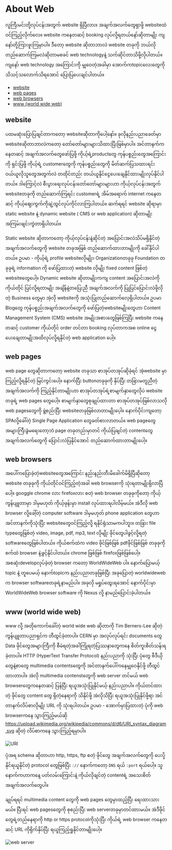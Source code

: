 # About Web

လူကြီးမင်းတို့လုပ်ငန်းအတွက် website ရှိပြီလား။ အချက်အလက်တွေရှာဖို့ websiteထဲဝင်ကြည့်လိုက်လေ။ website ကနေတဆင့် booking လုပ်လို့ရတယ်နော်ဆိုတာမျိုး ကျနော်တို့ကြားဖူးကြမှာပါ။ ဒီတော့ website ဆိုတာဘာလဲ website တခုကို ဘယ်လိုတည်ဆောက်ကြမလဲဆိုတာမစခင် web technologyနဲ့ သက်ဆိုင်တာသိဖို့လိုပါတယ်။ ကျနော် web technology အကြောင်းကို မျှဝေတဲ့အခါမှာ အောက်ကtopicလေးတွေကို သိသင့်သလောက်သိရအောင် ပြောပြပေးချင်ပါတယ်။
* [website](#website)
* [web pages](#web-pages)
* [web browsers](#web-browsers)
* [www (world wide web)](#www-world-wide-web)

## website

ပထမဆုံးပြောပြချင်တာကတော့ websiteဆိုတာကိုပေါ့နော်။ ခုလိုနည်းပညာခေတ်မှာ websiteဆိုတာဘာလဲကတော့ တော်တော်များများသိထားပြီးဖြစ်မှာပါ။ အင်တာနက်ကနေတဆင့် အချက်အလက်တွေဖော်ပြဖို့ ကိုယ့်ရဲ့productတွေ ကုန်ပစ္စည်းတွေအကြောင်းကို ရှင်းပြဖို့ ကိုယ့်ရဲ့ customerတွေကို ကုန်ပစ္စည်းတွေကို မိတ်ဆက်ပြသထားရင်း ဝယ်ယူလိုသူတွေအတွက်လဲ တထိုင်တည်း တယ်ယူနိုင်ငွေပေးချေနိုင်ထားမျိုးလုပ်နိုင်ပါတယ်။ ဒါကြောင့်လဲ စီးပွားရေးလုပ်ငန်းတော်တော်များများဟာ ကိုယ့်လုပ်ငန်းအတွက် websiteတခုကို တည်ဆောက်ကြရင်း customerရဲ့ အိမ်အရောက် internet ကနေတဆင့် ကိုယ့်ဈေးကွက်ကိုချဲ့ထွင်လုပ်ကိုင်လာကြပါတယ်။ ဆက်ရရင် website ဆိုရာမှာ static website နဲ့ dynamic website ( CMS or web application) ဆိုတာမျိုး အကြမ်းဖျင်းကွဲတာရှိပါတယ်။ 

Static website ဆိုတာကတော့ ကိုယ့်လုပ်ငန်းနဲ့ဆိုင်တဲ့ အပြောင်းအလဲသိပ်မရှိနိုင်တဲ့ အချက်အလက်တွေကို website တခုအဖြစ် တည်ဆောက်ထားတာမျိုးကို ခေါ်နိုင်ပါတယ်။ ဥပမာ - ကိုယ့်ရဲ့ profile websiteလိုမျိုး၊ Organizationတခုခု Foundation တခုခုရဲ့ information ကို ဖော်ပြထားတဲ့ website လိုမျိုး fixed content ဖြစ်တဲ့ websiteတွေပေါ့။ Dynamic website ဆိုတာမျိုးကကျ content အပြောင်းအလဲကို ကိုယ်တိုင် ပြင်လို့ရတာမျိုး အချိန်နဲ့တပြေးညီ အချက်အလက်ကို ပြုပြင်ပြောင်းလဲဖို့လိုတဲ့ Business တွေမှာ အဲ့လို websiteကို အသုံးပြုတည်ဆောက်လေ့ရှိပါတယ်။ ဥပမာ Blogတွေ ကုန်ပစ္စည်းအချက်အလက်တွေကို ဖော်ပြတဲ့websiteမျိုးတွေဟာ Content Management System (CMS) website အမျိုးအစားတွေဖြစ်ကြပြီး website ကနေတဆင့် customer ကိုယ်တိုင် order တင်တာ booking လုပ်တာကအစ online ငွေပေးချေတာမျိုးအထိလုပ်လို့ရနိုင်တဲ့ web application ပေါ့။

## web pages

web page တွေဆိုတာကတော့ website တခုသာ စာအုပ်တအုပ်ဆိုခဲ့ရင် အဲ့website မှာကြည့်လို့ရနိုင်တဲ့ မြင်ကွင်းပေါ့။ နောက်ပြီး buttonတခုခုကို နှိပ်ပြီး တခြားမတူညီတဲ့အချက်အလက်ကို ကြည့်နိုင်တာမျိုးဟာ စာအုပ်တအုပ်ရဲ့စာမျက်နှာတွေလိုပဲ website တခုရဲ့ web pages တွေပေါ့။ စာမျက်နှာတွေစုချုပ်ထားတာ စာအုပ်တအုပ်ဖြစ်လာသလို web pagesတွေကို ဖွဲ့စည်းပြီး websiteတခုဖြစ်လာတာမျိုးပေ့ါ။ နောက်ပိုင်းကျတော့ SPAလို့ခေါ်တဲ့ Single Page Application တွေခတ်စားလာတယ်။ web pageတွေအများကြီးခွဲမရေးတော့ဘဲ page တခုတည်းမှာတင် ကိုယ်ပြချင်တဲ့ contentတွေ အချက်အလက်တွေကို ပြောင်းလဲပြနိုင်အောင် တည်ဆောက်ထားတာမျိုးပေါ့။ 

## web browsers
အပေါ်ကပြောခဲ့တဲ့websiteတွေအကြောင်း နည်းနည်းတီးမိခေါက်မိရှိပြီဆိုတော့ website တခုခုကို ကိုယ်တိုင်ဝင်ကြည့်တဲ့အခါ web browserကို သုံးရတာမျိုးရှိလာပြီပေါ့။ googgle chrome လား firefoxလား စတဲ့ web browser တခုခုကိုတော့ ကိုယ့်ကွန်ပျူတာမှာ ဒါမှမဟုတ် ကိုယ့်ဖုန်းမှာ install လုပ်ထားရပါလိမ့်မယ်။ အဲဒီလို web browser လို့ခေါ့်တဲ့ computer software ဒါမှမဟုတ် phone application တွေဟာ အင်တာနက်ကိုသုံးပြီး websiteတွေဝင်ကြည့်လို့ ရနိုင်ရုံသာမကပါဘူး။ တခြား file typeတွေဖြစ်တဲ့ video, image, pdf, mp3, text လိုမျိုး ဖိုင်တွေပါဖွင့်လို့ရတဲ့ softwareတွေဖြစ်ပါတယ်။ ကိုယ်စက်ထဲက video ဖိုင်ဖြစ်ဖြစ် pdfဖိုင်ဖြစ်ဖြစ် တခုခုကို စက်ထဲ browser နဲ့ဖွင့်နိုင်ပါတယ်။ chrome ဖြစ်ဖြစ် firefoxဖြစ်ဖြစ်ပေါ့။  အစဆုံးdevelopလုပ်ခဲ့တဲ့ browser ကတော့ WorldWideWeb ပါ။ နောက်ပြောမယ့် topic နဲ့ တူပေမယ့် နောက်topicက နည်းပညာတခုဖြစ်ပြီး အခုပြောတဲ့ worldwideweb က browser softwareတခုရဲ့နာမည်ပါ။ အခုလို မရှုပ်ထွေးရအောင် နောက်ပိုင်းမှာ WorldWideWeb browser software ကို Nexus လို့ နာမည်ပြောင်းခဲ့ပါတယ်။


## www (world wide web)

www လို့ အတိုကောက်ခေါ်တဲ့ world wide web ဆိုတာကို Tim Berners-Lee ဆိုတဲ့ ကွန်ပျူတာပညာရှင်က တီထွင်ခဲ့တာပါ။ CERN မှာ အလုပ်လုပ်ရင်း documents တွေ Data ဖိုင်တွေအများကြီးကို စီမံရတဲ့အခါကြုံရတဲ့ပြဿနာတွေကနေ စိတ်ကူးစိတ်သန်းရခဲ့တာပါ။ HTTP (HyperText Transfer Protocol) နည်းပညာကို သုံးပြီး ပုံတွေ ဗီဒီယိုတွေနဲ့စာတွေ multimedia contentsတွေကို အင်တာနက်ပေါ်ကနေမျှဝေနိုင်ဖို့ တီထွင်ထားတာပါ။ အဲလို multimedia contenstတွေကို web server တင်မယ် web browserတွေကနေတဆင့် ပြန်ပြီး ရယူအသုံးပြုနိုင်မယ့် နည်းပညာပါ။ ကိုယ်တင်ထားတဲ့ ဖိုင်တွေ content တွေ ရှိတဲ့နေရာကို သိနိုင်ဖို့ အဲလိုသိပြီး ရယူအသုံးပြုနိုင်ဖို့ရာ အင်တာနက်လိပ်စာလိုမျိုး URL ကို သုံးရပါတယ်။ ဥပမာ - အောက်မှာပြထားတဲ့ ပုံကို web browserကနေ သွားကြည့်မယ်ဆို https://upload.wikimedia.org/wikipedia/commons/d/d6/URI_syntax_diagram.svg ဆိုတဲ့ လိပ်စာကနေ သွားကြည့်ရမှာပါ။

![URI](https://upload.wikimedia.org/wikipedia/commons/d/d6/URI_syntax_diagram.svg)

ပုံအရ schema ဆိုတာဟာ http, https, ftp စတဲ့ ဖိုင်တွေ အချက်အလက်တွေကို ပေးပို့နိုင်ရယူနိုင်တဲ့ protocol တွေဖြစ်ပြီး ``://`` နောက်ကတော့ ``DNS`` ရယ် ``:port`` ရယ်ပေါ့။ သူနောက်ကဟာကနေ့ ပတ်လမ်းကြောင်းနဲ့ ကိုယ်လိုချင်တဲ့ contentရဲ့ အသေးစိတ်အချက်အလက်တွေပါ။

ချုပ်ရရင် multimedia content တွေကို  web pages တွေမှာထည့်ပြီး ရေးထားသားမယ်။ ပြီးရင် web pagesတွေကို စုစည်းပြီး web serverတခုမှာတင်ထားမယ်။ အဲဒီဖိုင်တွေရဲ့တည်နေရာကို http or https protocolကိုသုံးပြီး ကိုယ်ရဲ့ web browser ကနေတဆင့် URL ကိုရိုက်နှိပ်ပြီး ရယူကြည့်ရှုနိုင်တာမျိုးပေါ့။

![web server](https://www.joomtut.com/images/joomla-tutorials/how-does-a-web-server-work.jpg)